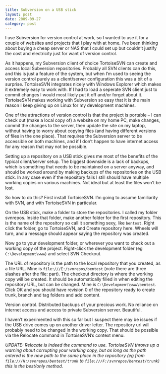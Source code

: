 ```yaml
---
title: Subversion on a USB stick
layout: post
date: 2009-09-27
category: post
---
```


I use Subversion for version control at work, so I wanted to use it for a couple of websites and projects that I play with at home. I’ve been thinking about buying a cheap server or NAS that I could set up but couldn’t justify the cost and electricity just for want of version control.

As it happens, my Subversion client of choice TortoiseSVN can create and access local Subversion repositories. Probably all SVN clients can do this, and this is just a feature of the system, but when I’m used to seeing the version control purely as a client/server configuration this was a bit of a surprise. TortoiseSVN integrates nicely with Windows Explorer which makes it extremely easy to work with. If I had to load a seperate SVN client just to commit changes I would most likely put it off and/or forget about it. TortoiseSVN makes working with Subversion so easy that it is the main reason I keep giving up on Linux for my development machines.

One of the attractions of version control is that the project is portable – I can check out (make a local copy of) a website on my home PC, make changes, commit the changes to the server, then update the site on my laptop, without having to worry about copying files (and having different versions of files in the one place). That requires the Subversion server to be accessible on both machines, and if I don’t happen to have internet access for any reason that may not be possible.

Setting up a repository on a USB stick gives me most of the benefits of the typical client/server setup. The biggest downside is a lack of backups, which is something that needs to be maintained on a server anyway, and should be worked around by making backups of the repositories on the USB stick. In any case even if the repository fails I still should have multiple working copies on various machines. Not ideal but at least the files won’t be lost.

So how to do this? First install TortoiseSVN. I’m going to assume familiarity with SVN, and with TortoiseSVN in particular.

On the USB stick, make a folder to store the repositories. I called my folder svnrepos. Inside that folder, make another folder for the first repository. This is the name of the repository so call it something sexy, like `bentest`. Right click the folder, go to TortoiseSVN, and Create repository here. Wheels will turn, and a message should appear saying the repository was created.

Now go to your development folder, or wherever you want to check out a working copy of the project. Right-click the development folder (eg `C:\Development\www`) and select SVN Checkout.

The URL of repository is the path to the local repository that you created, as a file URL. Mine is `file:///E:/svnrepos/bentest` (note there are three slashes after the file: part). The checkout directory is where the working copy will be created. It should be automatically filled in when editing the repository URL, but can be changed. Mine is `C:\Development\www\bentest`. Click OK and you should have revision 0 of the repository ready to create trunk, branch and tag folders and add content.

Version control. Distributed backups of your precious work. No reliance on internet access and access to private Subversion server. Beautiful.

I haven’t experimented with this so far but I suspect there may be issues if the USB drive comes up on another driver letter. The repository url will probably need to be changed in the working copy. That should be possible via the Relocate command in TortoiseSVN’s context menu.

_UPDATE: Relocate is indeed the command to use. TortoiseSVN throws up a warning about corrupting your working copy, but as long as the path entered is the new path to the same place in the repository (eg from `file:///H:/svnrepos/bentest/trunk` to `file:///F:/svnrepos/bentest/trunk`) this is the best/only method._

